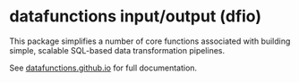 # datafunctions input/output (dfio)

This package simplifies a number of core functions associated with building simple, scalable SQL-based data transformation pipelines.

See [datafunctions.github.io](https://datafunctions.github.io) for full documentation.